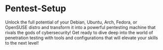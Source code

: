 # Pentest-Setup
Unlock the full potential of your Debian, Ubuntu, Arch, Fedora, or OpenSUSE distro and transform it into a powerful pentesting machine that rivals the gods of cybersecurity! Get ready to dive deep into the world of penetration testing with tools and configurations that will elevate your skills to the next level!
